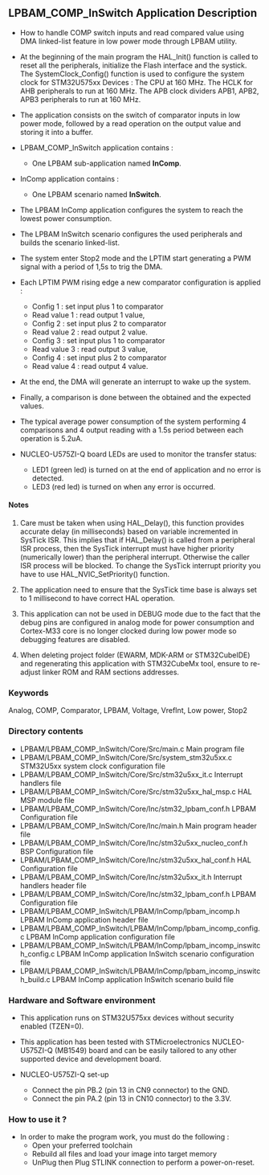 ## <b>LPBAM_COMP_InSwitch Application Description</b>
-   How to handle COMP switch inputs and read compared value using DMA linked-list feature in low power mode through
LPBAM utility.

-   At the beginning of the main program the HAL_Init() function is called to reset
all the peripherals, initialize the Flash interface and the systick.
The SystemClock_Config() function is used to configure the system clock for STM32U575xx Devices :
The CPU at 160 MHz.
The HCLK for AHB peripherals to run at 160 MHz.
The APB clock dividers APB1, APB2, APB3 peripherals to run at 160 MHz.

-   The application consists on the switch of comparator inputs in low power mode, followed by a read operation on the
output value and storing it into a buffer.

-   LPBAM_COMP_InSwitch application contains :
    -   One LPBAM sub-application named **InComp**.
-   InComp application contains :
    -   One LPBAM scenario named **InSwitch**.

-   The LPBAM InComp application configures the system to reach the lowest power consumption.

-   The LPBAM InSwitch scenario configures the used peripherals and builds the scenario linked-list.

-   The system enter Stop2 mode and the LPTIM start generating a PWM signal with a period of 1,5s to trig the DMA.

-   Each LPTIM PWM rising edge a new comparator configuration is applied :
    -   Config 1     : set input plus 1 to comparator
    -   Read value 1 : read output 1 value,
    -   Config 2     : set input plus 2 to comparator
    -   Read value 2 : read output 2 value.
    -   Config 3     : set input plus 1 to comparator
    -   Read value 3 : read output 3 value,
    -   Config 4     : set input plus 2 to comparator
    -   Read value 4 : read output 4 value.

-   At the end, the DMA will generate an interrupt to wake up the system.

-   Finally, a comparison is done between the obtained and the expected values.

-   The typical average power consumption of the system performing 4 comparisons and 4 output reading with a 1.5s period
between each operation is 5.2uA.

-   NUCLEO-U575ZI-Q board LEDs are used to monitor the transfer status:
    -   LED1 (green led) is turned on at the end of application and no error is detected.
    -   LED3 (red led) is turned on when any error is occurred.

#### <b>Notes</b>
 1. Care must be taken when using HAL_Delay(), this function provides accurate delay (in milliseconds)
      based on variable incremented in SysTick ISR. This implies that if HAL_Delay() is called from
      a peripheral ISR process, then the SysTick interrupt must have higher priority (numerically lower)
      than the peripheral interrupt. Otherwise the caller ISR process will be blocked.
      To change the SysTick interrupt priority you have to use HAL_NVIC_SetPriority() function.

 2. The application need to ensure that the SysTick time base is always set to 1 millisecond
      to have correct HAL operation.

 3. This application can not be used in DEBUG mode due to the fact that the debug pins are configured in analog mode for power
      consumption and Cortex-M33 core is no longer clocked during low power mode so debugging features are disabled.

 4. When deleting project folder (EWARM, MDK-ARM or STM32CubeIDE) and regenerating this application with STM32CubeMx tool, 
      ensure to re-adjust linker ROM and RAM sections addresses.

### <b>Keywords</b>

Analog, COMP, Comparator, LPBAM, Voltage, VrefInt, Low power, Stop2

### <b>Directory contents</b>

-   LPBAM/LPBAM_COMP_InSwitch/Core/Src/main.c                             Main program file
-   LPBAM/LPBAM_COMP_InSwitch/Core/Src/system_stm32u5xx.c                 STM32U5xx system clock configuration file
-   LPBAM/LPBAM_COMP_InSwitch/Core/Src/stm32u5xx_it.c                     Interrupt handlers file
-   LPBAM/LPBAM_COMP_InSwitch/Core/Src/stm32u5xx_hal_msp.c                HAL MSP module file
-   LPBAM/LPBAM_COMP_InSwitch/Core/Inc/stm32_lpbam_conf.h                 LPBAM Configuration file
-   LPBAM/LPBAM_COMP_InSwitch/Core/Inc/main.h                             Main program header file
-   LPBAM/LPBAM_COMP_InSwitch/Core/Inc/stm32u5xx_nucleo_conf.h            BSP Configuration file
-   LPBAM/LPBAM_COMP_InSwitch/Core/Inc/stm32u5xx_hal_conf.h               HAL Configuration file
-   LPBAM/LPBAM_COMP_InSwitch/Core/Inc/stm32u5xx_it.h                     Interrupt handlers header file
-   LPBAM/LPBAM_COMP_InSwitch/Core/Inc/stm32_lpbam_conf.h                 LPBAM Configuration file
-   LPBAM/LPBAM_COMP_InSwitch/LPBAM/InComp/lpbam_incomp.h                 LPBAM InComp application header file
-   LPBAM/LPBAM_COMP_InSwitch/LPBAM/InComp/lpbam_incomp_config.c          LPBAM InComp application configuration file
-   LPBAM/LPBAM_COMP_InSwitch/LPBAM/InComp/lpbam_incomp_inswitch_config.c LPBAM InComp application InSwitch scenario configuration file
-   LPBAM/LPBAM_COMP_InSwitch/LPBAM/InComp/lpbam_incomp_inswitch_build.c  LPBAM InComp application InSwitch scenario build file

### <b>Hardware and Software environment</b>

-   This application runs on STM32U575xx devices without security enabled (TZEN=0).

-   This application has been tested with STMicroelectronics NUCLEO-U575ZI-Q (MB1549)
    board and can be easily tailored to any other supported device
    and development board.

-   NUCLEO-U575ZI-Q set-up
    -   Connect the pin PB.2 (pin 13 in CN9 connector) to the GND.
    -   Connect the pin PA.2 (pin 13 in CN10 connector) to the 3.3V.

### <b>How to use it ?</b>

-   In order to make the program work, you must do the following :
    -   Open your preferred toolchain
    -   Rebuild all files and load your image into target memory
    -   UnPlug then Plug STLINK connection to perform a power-on-reset.